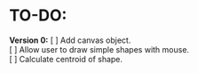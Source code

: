 # TO-DO:
  **Version 0:**
    [ ] Add canvas object.  
    [ ] Allow user to draw simple shapes with mouse.  
    [ ] Calculate centroid of shape.
